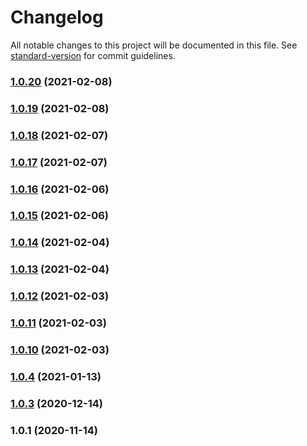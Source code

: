 # Changelog

All notable changes to this project will be documented in this file. See [standard-version](https://github.com/conventional-changelog/standard-version) for commit guidelines.

### [1.0.20](https://github.com/beuthbot/bhtbot_botlibrary/compare/v1.0.19...v1.0.20) (2021-02-08)

### [1.0.19](https://github.com/beuthbot/bhtbot_botlibrary/compare/v1.0.18...v1.0.19) (2021-02-08)

### [1.0.18](https://github.com/beuthbot/bhtbot_botlibrary/compare/v1.0.17...v1.0.18) (2021-02-07)

### [1.0.17](https://github.com/beuthbot/bhtbot_botlibrary/compare/v1.0.16...v1.0.17) (2021-02-07)

### [1.0.16](https://github.com/beuthbot/bhtbot_botlibrary/compare/v1.0.15...v1.0.16) (2021-02-06)

### [1.0.15](https://github.com/beuthbot/bhtbot_botlibrary/compare/v1.0.14...v1.0.15) (2021-02-06)

### [1.0.14](https://github.com/beuthbot/bhtbot_botlibrary/compare/v1.0.13...v1.0.14) (2021-02-04)

### [1.0.13](https://github.com/beuthbot/bhtbot_botlibrary/compare/v1.0.12...v1.0.13) (2021-02-04)

### [1.0.12](https://github.com/beuthbot/bhtbot_botlibrary/compare/v1.0.11...v1.0.12) (2021-02-03)

### [1.0.11](https://github.com/beuthbot/bhtbot_botlibrary/compare/v1.0.10...v1.0.11) (2021-02-03)

### [1.0.10](https://github.com/beuthbot/bhtbot_botlibrary/compare/v1.0.9...v1.0.10) (2021-02-03)

### [1.0.4](https://github.com/beuthbot/bhtbot_botlibrary/compare/v1.0.3...v1.0.4) (2021-01-13)

### [1.0.3](https://github.com/beuthbot/bhtbot_botlibrary/compare/v1.0.2...v1.0.3) (2020-12-14)

### 1.0.1 (2020-11-14)
